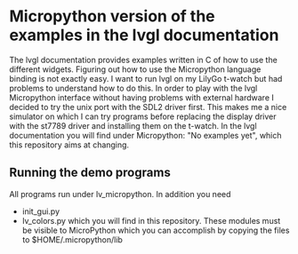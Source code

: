 # Micropython version of the examples in the lvgl documentation
The lvgl documentation provides examples written in C of how to use the different widgets. Figuring out how to use the Micropython language binding is not exactly easy. I want to run lvgl on my LilyGo t-watch but had problems to understand how to do this. In order to play with the lvgl Micropython interface without having problems with external hardware I decided to try the unix port with the SDL2 driver first. This makes me a nice simulator on which I can try programs before replacing the display driver with the st7789 driver and installing them on the t-watch.
In the lvgl documentation you will find under Micropython: "No examples yet", which this repository aims at changing.
## Running the demo programs
All programs run under lv_micropython. In addition you need 
* init_gui.py
* lv_colors.py
which you will find in this repository. These modules must be visible to MicroPython which you can accomplish by copying the files to $HOME/.micropython/lib
